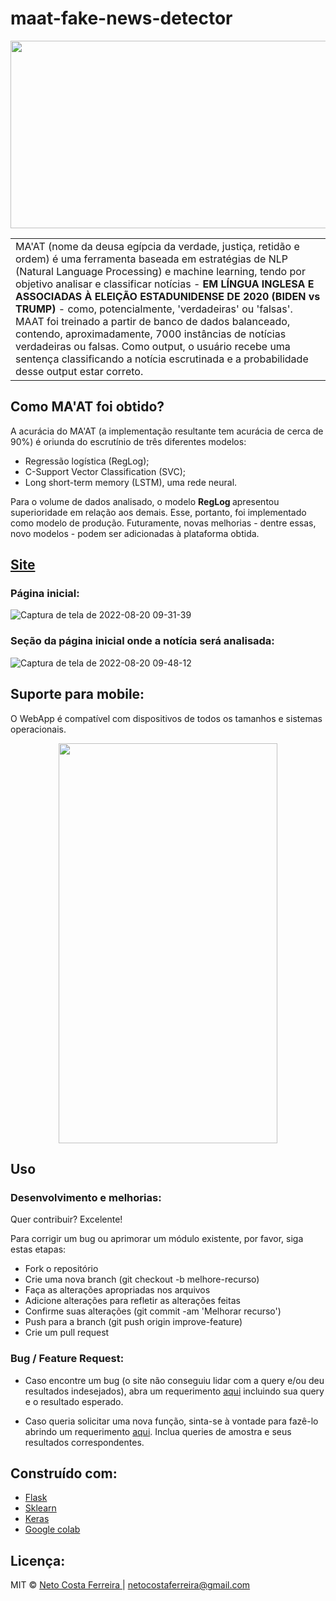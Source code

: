 # maat-fake-news-detector
<img src="https://user-images.githubusercontent.com/39732319/185807965-a1b47ed5-392c-4efd-b199-06d64271402d.jpg" width="1000" height="300">

<table>
<tr>
<td>
 MA'AT (nome da deusa egípcia da verdade, justiça, retidão e ordem) é uma ferramenta baseada em estratégias de NLP (Natural Language Processing) e machine learning, tendo por objetivo analisar e classificar notícias - <b>EM LÍNGUA INGLESA E ASSOCIADAS À ELEIÇÃO ESTADUNIDENSE DE 2020 (BIDEN vs TRUMP)</b> - como, potencialmente, 'verdadeiras' ou 'falsas'. MAAT foi treinado a partir de banco de dados balanceado, contendo, aproximadamente, 7000 instâncias de notícias verdadeiras ou falsas. Como output, o usuário recebe uma sentença classificando a notícia escrutinada e a probabilidade desse output estar correto.
</td>
</tr>
</table>


## Como MA'AT foi obtido?
A acurácia do MA'AT (a implementação resultante tem acurácia de cerca de 90%) é oriunda do escrutínio de três diferentes modelos:
- Regressão logística (RegLog); 
- C-Support Vector Classification (SVC); 
- Long short-term memory (LSTM), uma rede neural. 
<p> Para o volume de dados analisado, o modelo <b>RegLog </b>apresentou superioridade em relação aos demais. Esse, portanto, foi implementado como modelo de produção. Futuramente, novas melhorias - dentre essas, novo modelos - podem ser adicionadas à plataforma obtida.</p>


## [Site](https://maat-fake-news-detector.herokuapp.com/) 

### Página inicial:

![Captura de tela de 2022-08-20 09-31-39](https://user-images.githubusercontent.com/39732319/185808118-ea2ac614-0b4b-453d-a7e0-9f4f6dd3f47f.png)

### Seção da página inicial onde a notícia será analisada:
![Captura de tela de 2022-08-20 09-48-12](https://user-images.githubusercontent.com/39732319/185808157-f2b0efc3-6615-4094-8a84-8fb202b3bf62.png)

## Suporte para mobile:
O WebApp é compatível com dispositivos de todos os tamanhos e sistemas operacionais.
<p align="center">
<img src="https://user-images.githubusercontent.com/39732319/185808265-4748e3f9-2e07-44cb-8f57-66e6733f5d41.jpg" width="350" height="640">
</p>

## Uso 

### Desenvolvimento e melhorias:
Quer contribuir? Excelente!

Para corrigir um bug ou aprimorar um módulo existente, por favor, siga estas etapas:

- Fork o repositório
- Crie uma nova branch (git checkout -b melhore-recurso)
- Faça as alterações apropriadas nos arquivos
- Adicione alterações para refletir as alterações feitas
- Confirme suas alterações (git commit -am 'Melhorar recurso')
- Push para a branch (git push origin improve-feature)
- Crie um pull request

### Bug / Feature Request:

- Caso encontre um bug (o site não conseguiu lidar com a query e/ou deu resultados indesejados), abra um requerimento [aqui](https://github.com/netocostaferreira/maat-fake-news-detector/issues) incluindo sua query e o resultado esperado.

- Caso queria solicitar uma nova função, sinta-se à vontade para fazê-lo abrindo um requerimento [aqui](https://github.com/netocostaferreira/maat-fake-news-detector/issues). Inclua queries de amostra e seus resultados correspondentes.


## Construído com: 

- [Flask](https://flask.palletsprojects.com/en/2.2.x/) 
- [Sklearn](https://scikit-learn.org/stable/) 
- [Keras](https://keras.io/)
- [Google colab](https://colab.research.google.com/) 


## Licença:

MIT © [Neto Costa Ferreira ](https://github.com/netocostaferreira) | netocostaferreira@gmail.com

